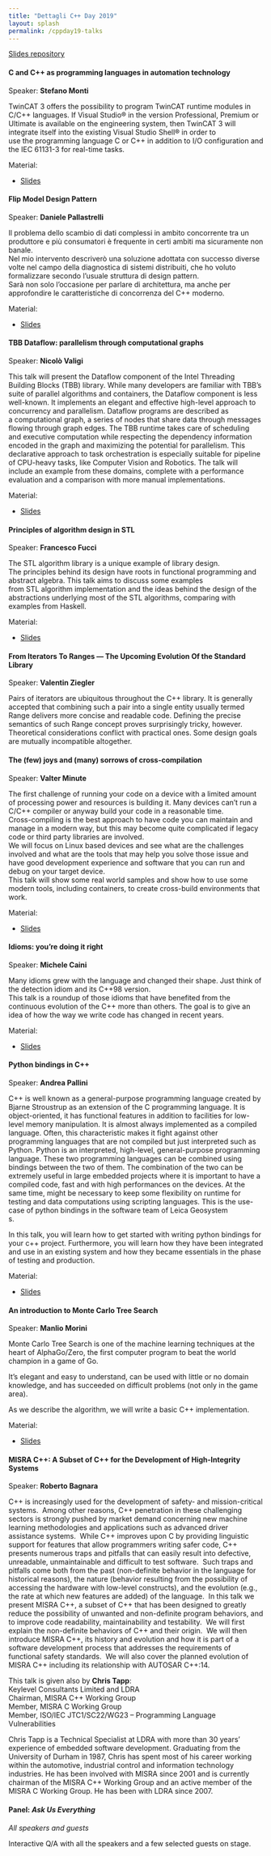 ```yaml
---
title: "Dettagli C++ Day 2019"
layout: splash
permalink: /cppday19-talks
---
```


[Slides repository](https://github.com/italiancpp/cppday19)

#### C and C++ as programming languages in automation technology

Speaker: **Stefano Monti**

TwinCAT 3 offers the possibility to program TwinCAT runtime modules in C/C++ languages. If Visual Studio® in the version Professional, Premium or Ultimate is available on the engineering system, then TwinCAT 3 will integrate itself into the existing Visual Studio Shell® in order to  
use the programming language C or C++ in addition to I/O configuration and the IEC 61131-3 for real-time tasks.

Material:

- [Slides](https://github.com/italiancpp/cppday19/blob/master/Twin%20Cat%203%20-%20Stefano%20Monti.pdf)


#### Flip Model Design Pattern

Speaker: **Daniele Pallastrelli**

Il problema dello scambio di dati complessi in ambito concorrente tra un produttore e più consumatori è frequente in certi ambiti ma sicuramente non banale.  
Nel mio intervento descriverò una soluzione adottata con successo diverse volte nel campo della diagnostica di sistemi distribuiti, che ho voluto formalizzare secondo l’usuale struttura di design pattern.  
Sarà non solo l’occasione per parlare di architettura, ma anche per approfondire le caratteristiche di concorrenza del C++ moderno.

Material:

- [Slides](https://github.com/italiancpp/cppday19/blob/master/Flip%20Pattern%20-%20Daniele%20Pallastrelli.pdf)
   

#### TBB Dataflow: parallelism through computational graphs  

Speaker: **Nicolò Valigi**

This talk will present the Dataflow component of the Intel Threading Building Blocks (TBB) library. While many developers are familiar with TBB’s suite of parallel algorithms and containers, the Dataflow component is less well-known. It implements an elegant and effective high-level approach to concurrency and parallelism. Dataflow programs are described as a computational graph, a series of nodes that share data through messages flowing through graph edges. The TBB runtime takes care of scheduling and executive computation while respecting the dependency information encoded in the graph and maximizing the potential for parallelism. This declarative approach to task orchestration is especially suitable for pipeline of CPU-heavy tasks, like Computer Vision and Robotics. The talk will include an example from these domains, complete with a performance evaluation and a comparison with more manual implementations.

Material:

- [Slides](https://github.com/italiancpp/cppday19/blob/master/TBB%20Data%20Flow%20graphs%20in%20Robotics%20-%20Nicol%C3%B2%20Valigi.pdf)

#### Principles of algorithm design in STL  

Speaker: **Francesco Fucci**

The STL algorithm library is a unique example of library design. The principles behind its design have roots in functional programming and abstract algebra. This talk aims to discuss some examples from STL algorithm implementation and the ideas behind the design of the abstractions underlying most of the STL algorithms, comparing with examples from Haskell.

Material:

- [Slides](https://github.com/italiancpp/cppday19/blob/master/Principles%20of%20STL%20algorithms%20-%20Francesco%20Fucci.pdf)


#### From Iterators To Ranges — The Upcoming Evolution Of the Standard Library

Speaker: **Valentin Ziegler**

Pairs of iterators are ubiquitous throughout the C++ library. It is generally accepted that combining such a pair into a single entity usually termed Range delivers more concise and readable code. Defining the precise semantics of such Range concept proves surprisingly tricky, however. Theoretical considerations conflict with practical ones. Some design goals are mutually incompatible altogether.


#### The (few) joys and (many) sorrows of cross-compilation

Speaker: **Valter Minute**

The first challenge of running your code on a device with a limited amount of processing power and resources is building it. Many devices can’t run a C/C++ compiler or anyway build your code in a reasonable time.  
Cross-compiling is the best approach to have code you can maintain and manage in a modern way, but this may become quite complicated if legacy code or third party libraries are involved.  
We will focus on Linux based devices and see what are the challenges involved and what are the tools that may help you solve those issue and have good development experience and software that you can run and debug on your target device.  
This talk will show some real world samples and show how to use some modern tools, including containers, to create cross-build environments that work.

Material:

- [Slides](https://github.com/italiancpp/cppday19/blob/master/The%20(few)%20joys%20and%20(many)%20sorrows%20of%20cross-compilation%20-%20Valter%20Minute.zip)

#### Idioms: you’re doing it right

Speaker: **Michele Caini**

Many idioms grew with the language and changed their shape. Just think of the detection idiom and its C++98 version.  
This talk is a roundup of those idioms that have benefited from the continuous evolution of the C++ more than others. The goal is to give an idea of how the way we write code has changed in recent years.

Material:

- [Slides](https://github.com/italiancpp/cppday19/blob/master/Idioms%20you're%20doing%20it%20right%20-%20Michele%20Caini.pdf)

#### Python bindings in C++

Speaker: **Andrea Pallini**

C++ is well known as a general-purpose programming language created by Bjarne Stroustrup as an extension of the C programming language. It is object-oriented, it has functional features in addition to facilities for low-level memory manipulation. It is almost always implemented as a compiled language. Often, this characteristic makes it fight against other programming languages that are not compiled but just interpreted such as Python. Python is an interpreted, high-level, general-purpose programming language. These two programming languages can be combined using bindings between the two of them. The combination of the two can be extremely useful in large embedded projects where it is important to have a compiled code, fast and with high performances on the devices. At the same time, might be necessary to keep some flexibility on runtime for testing and data computations using scripting languages. This is the use-case of python bindings in the software team of Leica Geosystem  
s.

In this talk, you will learn how to get started with writing python bindings for your c++ project. Furthermore, you will learn how they have been integrated and use in an existing system and how they became essentials in the phase of testing and production.

Material:

- [Slides](https://github.com/italiancpp/cppday19/blob/master/C%2B%2B%20Python%20bindings%20-%20Andrea%20Pallini.pdf)

#### An introduction to Monte Carlo Tree Search  

Speaker: **Manlio Morini**

Monte Carlo Tree Search is one of the machine learning techniques at the heart of AlphaGo/Zero, the first computer program to beat the world champion in a game of Go.

It’s elegant and easy to understand, can be used with little or no domain knowledge, and has succeeded on difficult problems (not only in the game area).

As we describe the algorithm, we will write a basic C++ implementation.

Material:

- [Slides](https://github.com/italiancpp/cppday19/blob/master/An%20Introduction%20toMonte%20Carlo%20Tree%20Search%20-%20Manlio%20Morini.pdf)
  
#### MISRA C++: A Subset of C++ for the Development of High-Integrity Systems

Speaker: **Roberto Bagnara**

C++ is increasingly used for the development of safety- and mission-critical systems.  Among other reasons, C++ penetration in these challenging sectors is strongly pushed by market demand concerning new machine learning methodologies and applications such as advanced driver assistance systems.  While C++ improves upon C by providing linguistic support for features that allow programmers writing safer code, C++ presents numerous traps and pitfalls that can easily result into defective, unreadable, unmaintainable and difficult to test software.  Such traps and pitfalls come both from the past (non-definite behavior in the language for historical reasons), the nature (behavior resulting from the possibility of accessing the hardware with low-level constructs), and the evolution (e.g., the rate at which new features are added) of the language.  In this talk we present MISRA C++, a subset of C++ that has been designed to greatly reduce the possibility of unwanted and non-definite program behaviors, and to improve code readability, maintainability and testability.  We will first explain the non-definite behaviors of C++ and their origin.  We will then introduce MISRA C++, its history and evolution and how it is part of a software development process that addresses the requirements of functional safety standards.  We will also cover the planned evolution of MISRA C++ including its relationship with AUTOSAR C++:14.

This talk is given also by **Chris Tapp**:  
Keylevel Consultants Limited and LDRA  
Chairman, MISRA C++ Working Group  
Member, MISRA C Working Group  
Member, ISO/IEC JTC1/SC22/WG23 – Programming Language Vulnerabilities

Chris Tapp is a Technical Specialist at LDRA with more than 30 years’ experience of embedded software development. Graduating from the University of Durham in 1987, Chris has spent most of his career working within the automotive, industrial control and information technology industries. He has been involved with MISRA since 2001 and is currently chairman of the MISRA C++ Working Group and an active member of the MISRA C Working Group. He has been with LDRA since 2007.

#### Panel: _Ask Us Everything_

*All speakers and guests*

Interactive Q/A with all the speakers and a few selected guests on stage.